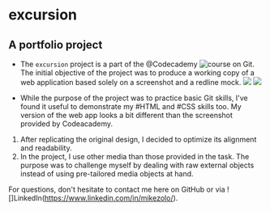 # excursion
## A portfolio project

 - The `excursion` project is a part of the @Codecademy ![course](https://www.codecademy.com/enrolled/courses/learn-git) on Git.
The initial objective of the project was to produce a working copy of a web application based solely on a screenshot and a redline mock.
![](https://content.codecademy.com/programs/freelance-one/excursion/mocks/excursion.png?_gl=1*19yaelp*_ga*MTcxMjEyNzYwNi4xNzA1OTU3OTkz*_ga_3LRZM6TM9L*MTcwODYxNTM2My43MC4xLjE3MDg2MTU0NjEuMC4wLjA.)
![](https://content.codecademy.com/programs/freelance-one/excursion/mocks/excursion_redline.png?_gl=1*19yaelp*_ga*MTcxMjEyNzYwNi4xNzA1OTU3OTkz*_ga_3LRZM6TM9L*MTcwODYxNTM2My43MC4xLjE3MDg2MTU0NjEuMC4wLjA.)


- While the purpose of the project was to practice basic Git skills, I've found it useful to demonstrate my #HTML and #CSS skills too.
My version of the web app looks a bit different than the screenshot provided by Codeacademy.
1. After replicating the original design, I decided to optimize its alignment and readability.
2. In the project, I use other media than those provided in the task. The purpose was to challenge myself by dealing with raw external objects instead of using pre-tailored media objects at hand.

For questions, don't hesitate to contact me here on GitHub or via ![]LinkedIn(https://www.linkedin.com/in/mikezolo/).

